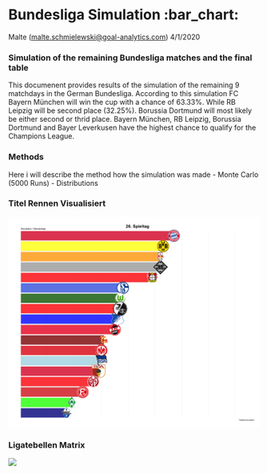 Bundesliga Simulation :bar\_chart:
================
Malte (<malte.schmielewski@goal-analytics.com>)
4/1/2020

### Simulation of the remaining Bundesliga matches and the final table

This documenent provides results of the simulation of the remaining 9
matchdays in the German Bundesliga. According to this simulation FC
Bayern München will win the cup with a chance of 63.33%. While RB
Leipzig will be second place (32.25%). Borussia Dortmund will most
likely be either second or thrid place. Bayern München, RB Leipzig,
Borussia Dortmund and Bayer Leverkusen have the highest chance to
qualify for the Champions League.

### Methods

Here i will describe the method how the simulation was made - Monte
Carlo (5000 Runs) - Distributions

### Titel Rennen Visualisiert

![](gganim.gif)

### Ligatebellen Matrix

![](Liga_Matrix.png)
